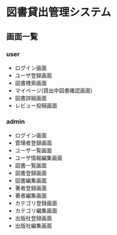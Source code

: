 # 図書貸出管理システム

## 画面一覧

### user

- ログイン画面
- ユーザ登録画面
- 図書検索画面
- マイページ(貸出中図書確認画面)
- 図書詳細画面
- レビュー投稿画面

### admin

- ログイン画面
- 管理者登録画面
- ユーザ一覧画面
- ユーザ情報編集画面
- 図書一覧画面
- 図書登録画面
- 図書編集画面
- 著者登録画面
- 著者編集画面
- カテゴリ登録画面
- カテゴリ編集画面
- 出版社登録画面
- 出版社編集画面
